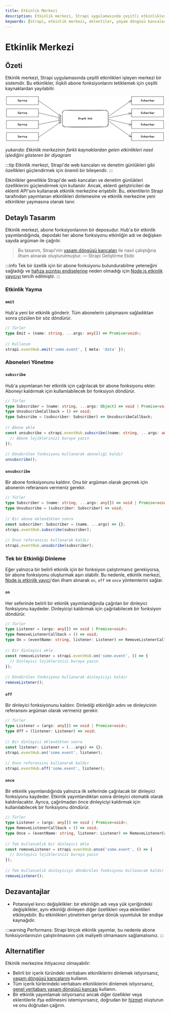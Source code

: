```yaml
---
title: Etkinlik Merkezi
description: Etkinlik merkezi, Strapi uygulamasında çeşitli etkinlikleri işleyen merkezi bir sistemdir. Bu belge, etkinlik merkezinin tasarımını, yönetim yöntemlerini ve alternatiflerini incelemektedir.
keywords: [Strapi, etkinlik merkezi, eklentiler, yaşam döngüsü kancaları, performans, abonelik yönetimi]
---
```


# Etkinlik Merkezi

## Özeti

Etkinlik merkezi, Strapi uygulamasında çeşitli etkinlikleri işleyen merkezi bir sistemdir. Bu etkinlikler, ilişkili abone fonksiyonlarını tetiklemek için çeşitli kaynaklardan yayılabilir.

![](../../../../../images/cikti/backend/strapi/static/img/utils/event-hub-diagram.png)

_yukarıda: Etkinlik merkezinin farklı kaynaklardan gelen etkinlikleri nasıl işlediğini gösteren bir diyagram_

:::tip
Etkinlik merkezi, Strapi'de web kancaları ve denetim günlükleri gibi özellikleri güçlendirmek için önemli bir bileşendir.
:::

Etkinlikler genellikle Strapi'de web kancaları ve denetim günlükleri özelliklerini güçlendirmek için kullanılır. Ancak, eklenti geliştiricileri de eklenti API'sını kullanarak etkinlik merkezine erişebilir. Bu, eklentilerin Strapi tarafından yayımlanan etkinlikleri dinlemesine ve etkinlik merkezine yeni etkinlikler yaymasına olanak tanır.

## Detaylı Tasarım

Etkinlik merkezi, abone fonksiyonlarının bir deposudur. Hub'a bir etkinlik yayımlandığında, depodaki her abone fonksiyonu etkinliğin adı ve değişken sayıda argüman ile çağrılır.

> Bu tasarım, Strapi'nin [yaşam döngüsü kancaları](https://docs.strapi.io/developer-docs/latest/development/backend-customization/models.html#lifecycle-hooks) ile nasıl çalıştığına ilham alınarak oluşturulmuştur. 
> — Strapi Geliştirme Ekibi

:::info
Tek bir özellik için bir abone fonksiyonu bulundurabilme yeteneğini sağladığı ve [hafıza sızıntısı endişelerine](https://stackoverflow.com/questions/9768444/possible-eventemitter-memory-leak-detected) neden olmadığı için [Node.js etkinlik yayıcıyı](https://nodejs.org/api/events.html#class-eventemitter) tercih edilmiştir.
:::

### Etkinlik Yayma

#### `emit`

Hub'a yeni bir etkinlik gönderir. Tüm abonelerin çalışmasını sağladıktan sonra çözülen bir söz döndürür.

```ts
// Türler
type Emit = (name: string, ...args: any[]) => Promise<void>;

// Kullanım
strapi.eventHub.emit('some.event', { meta: 'data' });
```

### Aboneleri Yönetme

#### `subscribe`

Hub'a yayımlanan her etkinlik için çağrılacak bir abone fonksiyonu ekler. Aboneyi kaldırmak için kullanılabilecek bir fonksiyon döndürür.

```ts
// Türler
type Subscriber = (name: string, ...args: Object) => void | Promise<void>;
type UnsubscribeCallback = () => void;
type Subscribe = (subscriber: Subscriber) => UnsubscribeCallback;

// Abone ekle
const unsubcribe = strapi.eventHub.subscribe((name: string, ...args: any[]) => {
  // Abone lojiklerinizi buraya yazın
});

// Döndürülen fonksiyonu kullanarak aboneliği kaldır
unsubscribe();
```

#### `unsubscribe`

Bir abone fonksiyonunu kaldırır. Onu bir argüman olarak geçmek için abonenin referansını vermeniz gerekir.

```ts
// Türler
type Subscriber = (name: string, ...args: any[]) => void | Promise<void>;
type Unsubscribe = (subscriber: Subscriber) => void;

// Bir abone eklendikten sonra
const subscriber: Subscriber = (name, ...args) => {};
strapi.eventHub.subscribe(subscriber);

// Onun referansını kullanarak kaldır
strapi.eventHub.unsubcribe(subscriber);
```

### Tek bir Etkinliği Dinleme

Eğer yalnızca bir belirli etkinlik için bir fonksiyon çalıştırmanız gerekiyorsa, bir abone fonksiyonu oluşturmak aşırı olabilir. Bu nedenle, etkinlik merkezi, [Node.js etkinlik yayıcı](https://nodejs.org/api/events.html#class-eventemitter)'dan ilham alınarak `on`, `off` ve `once` yöntemlerini sağlar.

#### `on`

Her seferinde belirli bir etkinlik yayımlandığında çağrılan bir dinleyici fonksiyonu kaydeder. Dinleyiciyi kaldırmak için çağrılabilecek bir fonksiyon döndürür.

```ts
// Türler
type Listener = (args: any[]) => void | Promise<void>;
type RemoveListenerCallback = () => void;
type On = (eventName: string, listener: Listener) => RemoveListenerCallback;

// Bir dinleyici ekle
const removeListener = strapi.eventHub.on('some.event', () => {
  // Dinleyici lojiklerinizi buraya yazın
});

// Döndürülen fonksiyonu kullanarak dinleyiciyi kaldır
removeListener();
```

#### `off`

Bir dinleyici fonksiyonunu kaldırır. Dinlediği etkinliğin adını ve dinleyicinin referansını argüman olarak vermeniz gerekir.

```ts
// Türler
type Listener = (args: any[]) => void | Promise<void>;
type Off = (listener: Listener) => void;

// Bir dinleyici eklendikten sonra
const listener: Listener = (...args) => {};
strapi.eventHub.on('some.event', listener);

// Onun referansını kullanarak kaldır
strapi.eventHub.off('some.event', listener);
```

#### `once`

Bir etkinlik yayımlandığında yalnızca ilk seferinde çağrılacak bir dinleyici fonksiyonu kaydeder. Etkinlik yayımlandıktan sonra dinleyici otomatik olarak kaldırılacaktır. Ayrıca, çağrılmadan önce dinleyiciyi kaldırmak için kullanılabilecek bir fonksiyonu döndürür.

```ts
// Türler
type Listener = (args: any[]) => void | Promise<void>;
type RemoveListenerCallback = () => void;
type Once = (eventName: string, listener: Listener) => RemoveListenerCallback;

// Tek kullanımlık bir dinleyici ekle
const removeListener = strapi.eventHub.once('some.event', () => {
  // Dinleyici lojiklerinizi buraya yazın
});

// Tek kullanımlık dinleyiciyi döndürülen fonksiyonu kullanarak kaldır
removeListener();
```

## Dezavantajlar

- Potansiyel kırıcı değişiklikler: bir etkinliğin adı veya yük içeriğindeki değişiklikler, aynı etkinliği dinleyen diğer özellikleri veya eklentileri etkileyebilir. Bu etkinlikleri yönetirken geriye dönük uyumluluk bir endişe kaynağıdır.
  
:::warning
Performans: Strapi birçok etkinlik yayımlar, bu nedenle abone fonksiyonlarınızın çalıştırılmasının çok maliyetli olmamasını sağlamalısınız.
:::

## Alternatifler

Etkinlik merkezine ihtiyacınız olmayabilir:

- Belirli bir içerik türündeki veritabanı etkinliklerini dinlemek istiyorsanız, [yaşam döngüsü kancalarını](https://docs.strapi.io/developer-docs/latest/development/backend-customization/models.html#lifecycle-hooks) kullanın.
- Tüm içerik türlerindeki veritabanı etkinliklerini dinlemek istiyorsanız, [genel veritabanı yaşam döngüsü kancası](https://docs.strapi.io/developer-docs/latest/development/backend-customization/models.html#declarative-and-programmatic-usage) kullanın.
- Bir etkinlik yayımlamak istiyorsanız ancak diğer özellikler veya eklentilerle ifşa edilmesini istemiyorsanız, doğrudan bir [hizmet](https://docs.strapi.io/developer-docs/latest/development/backend-customization/services.html#services) oluşturun ve onu doğrudan çağırın.